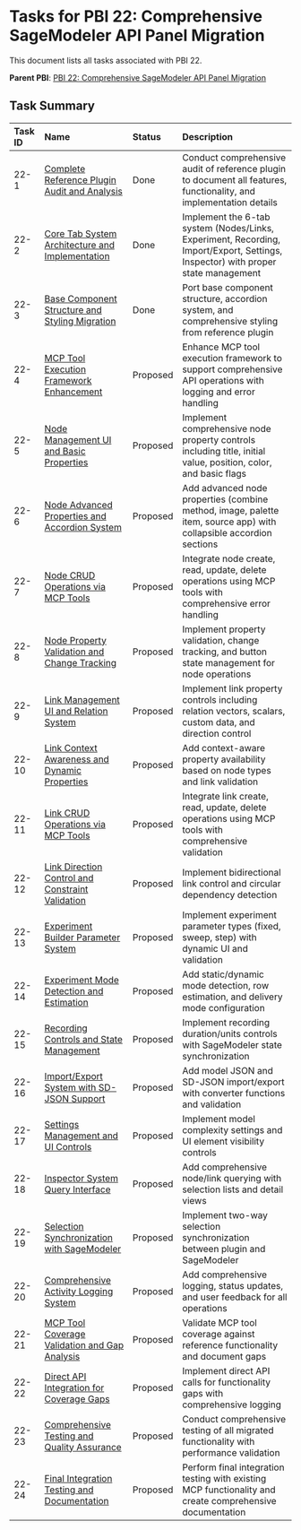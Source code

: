 # Tasks for PBI 22: Comprehensive SageModeler API Panel Migration

This document lists all tasks associated with PBI 22.

**Parent PBI**: [PBI 22: Comprehensive SageModeler API Panel Migration](./prd.md)

## Task Summary

| Task ID | Name | Status | Description |
| :------ | :--- | :------ | :---------- |
| 22-1 | [Complete Reference Plugin Audit and Analysis](./22-1.md) | Done | Conduct comprehensive audit of reference plugin to document all features, functionality, and implementation details |
| 22-2 | [Core Tab System Architecture and Implementation](./22-2.md) | Done | Implement the 6-tab system (Nodes/Links, Experiment, Recording, Import/Export, Settings, Inspector) with proper state management |
| 22-3 | [Base Component Structure and Styling Migration](./22-3.md) | Done | Port base component structure, accordion system, and comprehensive styling from reference plugin |
| 22-4 | [MCP Tool Execution Framework Enhancement](./22-4.md) | Proposed | Enhance MCP tool execution framework to support comprehensive API operations with logging and error handling |
| 22-5 | [Node Management UI and Basic Properties](./22-5.md) | Proposed | Implement comprehensive node property controls including title, initial value, position, color, and basic flags |
| 22-6 | [Node Advanced Properties and Accordion System](./22-6.md) | Proposed | Add advanced node properties (combine method, image, palette item, source app) with collapsible accordion sections |
| 22-7 | [Node CRUD Operations via MCP Tools](./22-7.md) | Proposed | Integrate node create, read, update, delete operations using MCP tools with comprehensive error handling |
| 22-8 | [Node Property Validation and Change Tracking](./22-8.md) | Proposed | Implement property validation, change tracking, and button state management for node operations |
| 22-9 | [Link Management UI and Relation System](./22-9.md) | Proposed | Implement link property controls including relation vectors, scalars, custom data, and direction control |
| 22-10 | [Link Context Awareness and Dynamic Properties](./22-10.md) | Proposed | Add context-aware property availability based on node types and link validation |
| 22-11 | [Link CRUD Operations via MCP Tools](./22-11.md) | Proposed | Integrate link create, read, update, delete operations using MCP tools with comprehensive validation |
| 22-12 | [Link Direction Control and Constraint Validation](./22-12.md) | Proposed | Implement bidirectional link control and circular dependency detection |
| 22-13 | [Experiment Builder Parameter System](./22-13.md) | Proposed | Implement experiment parameter types (fixed, sweep, step) with dynamic UI and validation |
| 22-14 | [Experiment Mode Detection and Estimation](./22-14.md) | Proposed | Add static/dynamic mode detection, row estimation, and delivery mode configuration |
| 22-15 | [Recording Controls and State Management](./22-15.md) | Proposed | Implement recording duration/units controls with SageModeler state synchronization |
| 22-16 | [Import/Export System with SD-JSON Support](./22-16.md) | Proposed | Add model JSON and SD-JSON import/export with converter functions and validation |
| 22-17 | [Settings Management and UI Controls](./22-17.md) | Proposed | Implement model complexity settings and UI element visibility controls |
| 22-18 | [Inspector System Query Interface](./22-18.md) | Proposed | Add comprehensive node/link querying with selection lists and detail views |
| 22-19 | [Selection Synchronization with SageModeler](./22-19.md) | Proposed | Implement two-way selection synchronization between plugin and SageModeler |
| 22-20 | [Comprehensive Activity Logging System](./22-20.md) | Proposed | Add comprehensive logging, status updates, and user feedback for all operations |
| 22-21 | [MCP Tool Coverage Validation and Gap Analysis](./22-21.md) | Proposed | Validate MCP tool coverage against reference functionality and document gaps |
| 22-22 | [Direct API Integration for Coverage Gaps](./22-22.md) | Proposed | Implement direct API calls for functionality gaps with comprehensive logging |
| 22-23 | [Comprehensive Testing and Quality Assurance](./22-23.md) | Proposed | Conduct comprehensive testing of all migrated functionality with performance validation |
| 22-24 | [Final Integration Testing and Documentation](./22-24.md) | Proposed | Perform final integration testing with existing MCP functionality and create comprehensive documentation | 